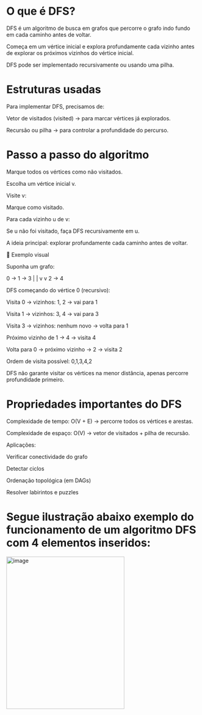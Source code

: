 # O que é DFS?

DFS é um algoritmo de busca em grafos que percorre o grafo indo fundo em cada caminho antes de voltar.

Começa em um vértice inicial e explora profundamente cada vizinho antes de explorar os próximos vizinhos do vértice inicial.

DFS pode ser implementado recursivamente ou usando uma pilha.

# Estruturas usadas

Para implementar DFS, precisamos de:

Vetor de visitados (visited) → para marcar vértices já explorados.

Recursão ou pilha → para controlar a profundidade do percurso.

# Passo a passo do algoritmo

Marque todos os vértices como não visitados.

Escolha um vértice inicial v.

Visite v:

Marque como visitado.

Para cada vizinho u de v:

Se u não foi visitado, faça DFS recursivamente em u.

A ideia principal: explorar profundamente cada caminho antes de voltar.

🔹 Exemplo visual

Suponha um grafo:

0 → 1 → 3
|    |
v    v
2 → 4


DFS começando do vértice 0 (recursivo):

Visita 0 → vizinhos: 1, 2 → vai para 1

Visita 1 → vizinhos: 3, 4 → vai para 3

Visita 3 → vizinhos: nenhum novo → volta para 1

Próximo vizinho de 1 → 4 → visita 4

Volta para 0 → próximo vizinho → 2 → visita 2

Ordem de visita possível: 0,1,3,4,2

DFS não garante visitar os vértices na menor distância, apenas percorre profundidade primeiro.

# Propriedades importantes do DFS

Complexidade de tempo: O(V + E) → percorre todos os vértices e arestas.

Complexidade de espaço: O(V) → vetor de visitados + pilha de recursão.

Aplicações:

Verificar conectividade do grafo

Detectar ciclos

Ordenação topológica (em DAGs)

Resolver labirintos e puzzles

# Segue ilustração abaixo exemplo do funcionamento de um algoritmo DFS com 4 elementos inseridos:

<img width="309" height="399" alt="image" src="https://github.com/user-attachments/assets/5686bb9d-f886-4768-9931-cb4f330997be" />
